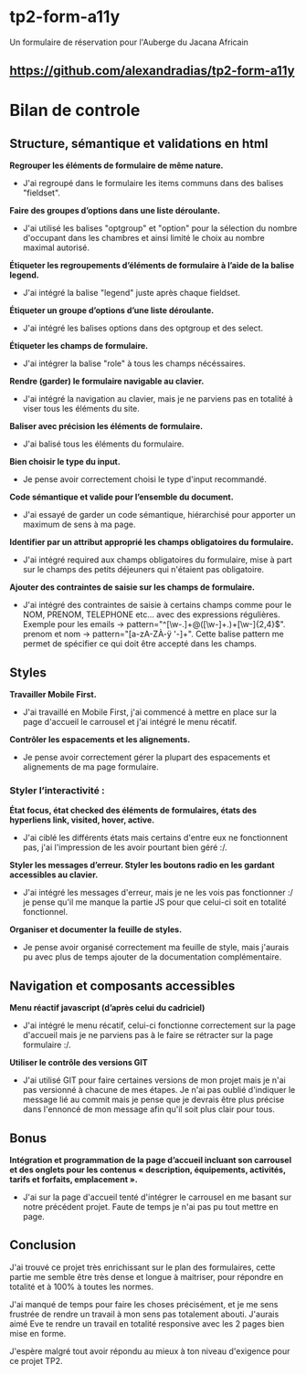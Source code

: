 # tp2-form-a11y
Un formulaire de réservation pour l'Auberge du Jacana Africain
## https://github.com/alexandradias/tp2-form-a11y

# Bilan de controle
## Structure, sémantique et validations en html

**Regrouper les éléments de formulaire de même nature.**
* J'ai regroupé dans le formulaire les items communs dans des balises "fieldset".


**Faire des groupes d’options dans une liste déroulante.**
* J'ai utilisé les balises "optgroup" et "option" pour la sélection du nombre d'occupant dans les chambres et ainsi limité le choix au nombre maximal autorisé.

**Étiqueter les regroupements d’éléments de formulaire à l’aide de la balise legend.**
* J'ai intégré la balise "legend" juste après chaque fieldset.


**Étiqueter un groupe d’options d’une liste déroulante.**
* J'ai intégré les balises options dans des optgroup et des select.


**Étiqueter les champs de formulaire.**
* J'ai intégrer la balise "role" à tous les champs nécéssaires.

**Rendre (garder) le formulaire navigable au clavier.**
* J'ai intégré la navigation au clavier, mais je ne parviens pas en totalité à viser tous les éléments du site.

**Baliser avec précision les éléments de formulaire.**
* J'ai balisé tous les éléments du formulaire.

**Bien choisir le type du input.**
* Je pense avoir correctement choisi le type d'input recommandé.

**Code sémantique et valide pour l’ensemble du document.**
* J'ai essayé de garder un code sémantique, hiérarchisé pour apporter un maximum de sens à ma page.

**Identifier par un attribut approprié les champs obligatoires du formulaire.**
* J'ai intégré required aux champs obligatoires du formulaire, mise à part sur le champs des petits déjeuners qui n'étaient pas obligatoire.


**Ajouter des contraintes de saisie sur les champs de formulaire.**
* J'ai intégré des contraintes de saisie à certains champs comme pour le NOM, PRENOM, TELEPHONE etc… avec des expressions régulières. Exemple pour les emails -> pattern="^[\w-\.]+@([\w-]+\.)+[\w-]{2,4}$". prenom et nom -> pattern="[a-zA-ZÀ-ÿ '\-]+".
Cette balise pattern me permet de spécifier ce qui doit être accepté dans les champs.

## Styles

**Travailler Mobile First.**
* J'ai travaillé en Mobile First, j'ai commencé à mettre en place sur la page d'accueil le carrousel et j'ai intégré le menu récatif.

**Contrôler les espacements et les alignements.**
* Je pense avoir correctement gérer la plupart des espacements et alignements de ma page formulaire.

### Styler l’interactivité : 

**État focus, état checked des éléments de formulaires, états des hyperliens link, visited, hover, active.**
* J'ai ciblé les différents états mais certains d'entre eux ne fonctionnent pas, j'ai l'impression de les avoir pourtant bien géré :/.

**Styler les messages d’erreur. Styler les boutons radio en les gardant accessibles au clavier.**
* J'ai intégré les messages d'erreur, mais je ne les vois pas fonctionner :/
je pense qu'il me manque la partie JS pour que celui-ci soit en totalité fonctionnel.

**Organiser et documenter la feuille de styles.**
* Je pense avoir organisé correctement ma feuille de style, mais j'aurais pu avec plus de temps ajouter de la documentation complémentaire.

## Navigation et composants accessibles

**Menu réactif javascript (d’après celui du cadriciel)**
* J'ai intégré le menu récatif, celui-ci fonctionne correctement sur la page d'accueil mais je ne parviens pas à le faire se rétracter sur la page formulaire :/.

**Utiliser le contrôle des versions GIT**
* J'ai utilisé GIT pour faire certaines versions de mon projet mais je n'ai pas versionné à chacune de mes étapes.
Je n'ai pas oublié d'indiquer le message lié au commit mais je pense que je devrais être plus précise dans l'ennoncé de mon message afin qu'il soit plus clair pour tous.

## Bonus

**Intégration et programmation de la page d’accueil incluant son carrousel et des onglets pour les contenus « description, équipements, activités, tarifs et forfaits, emplacement ».**

* J'ai sur la page d'accueil tenté d'intégrer le carrousel en me basant sur notre précédent projet. Faute de temps je n'ai pas pu tout mettre en page.

## Conclusion
J'ai trouvé ce projet très enrichissant sur le plan des formulaires, cette partie me semble être très dense et longue à maitriser, pour répondre en totalité et à 100% à toutes les normes. 

J'ai manqué de temps pour faire les choses précisément, et je me sens frustrée de rendre un travail à mon sens pas totalement abouti. J'aurais aimé Eve te rendre un travail en totalité responsive avec les 2 pages bien mise en forme.


J'espère malgré tout avoir répondu au mieux à ton niveau d'exigence pour ce projet TP2.



